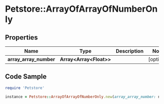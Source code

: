 # Petstore::ArrayOfArrayOfNumberOnly

## Properties

Name | Type | Description | Notes
------------ | ------------- | ------------- | -------------
**array_array_number** | **Array&lt;Array&lt;Float&gt;&gt;** |  | [optional] 

## Code Sample

```ruby
require 'Petstore'

instance = Petstore::ArrayOfArrayOfNumberOnly.new(array_array_number: null)
```


